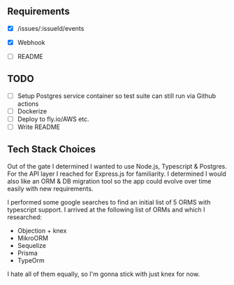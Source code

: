 ## Requirements
- [x] /issues/:issueId/events
- [x] Webhook
- [ ] README


## TODO
- [ ] Setup Postgres service container so test suite can still run via Github actions
- [ ] Dockerize
- [ ] Deploy to fly.io/AWS etc.
- [ ] Write README

## Tech Stack Choices

Out of the gate I determined I wanted to use Node.js, Typescript & Postgres.
For the API layer I reached for Express.js for familiarity.
I determined I would also like an ORM & DB migration tool so the app could evolve over time easily with new requirements.

I performed some google searches to find an initial list of 5 ORMS with typescript support. I arrived at the following list of ORMs and which I researched:
- Objection + knex
- MikroORM
- Sequelize
- Prisma
- TypeOrm

I hate all of them equally, so I'm gonna stick with just knex for now.
